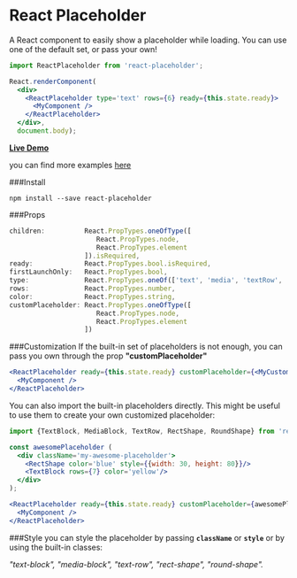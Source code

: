 # React Placeholder
A React component to easily show a placeholder while loading. You can use one of the default set, or pass your own!

```jsx
import ReactPlaceholder from 'react-placeholder';

React.renderComponent(
  <div>
    <ReactPlaceholder type='text' rows={6} ready={this.state.ready}>
      <MyComponent />
    </ReactPlaceholder>
  </div>,
  document.body);
```
[**Live Demo**](https://rawgit.com/buildo/react-placeholder/master/examples/index.html)

you can find more examples [here](https://github.com/buildo/react-placeholder/tree/master/examples)

###Install
```
npm install --save react-placeholder
```

###Props

```jsx
children:          React.PropTypes.oneOfType([
                      React.PropTypes.node,
                      React.PropTypes.element
                   ]).isRequired,
ready:             React.PropTypes.bool.isRequired,
firstLaunchOnly:   React.PropTypes.bool,
type:              React.PropTypes.oneOf(['text', 'media', 'textRow', 'rect', 'round']),
rows:              React.PropTypes.number,
color:             React.PropTypes.string,
customPlaceholder: React.PropTypes.oneOfType([
                      React.PropTypes.node,
                      React.PropTypes.element
                   ])
```

###Customization
If the built-in set of placeholders is not enough, you can pass you own through the prop **"customPlaceholder"**

```jsx
<ReactPlaceholder ready={this.state.ready} customPlaceholder={<MyCustomPlaceholder />}>
  <MyComponent />
</ReactPlaceholder>
```

You can also import the built-in placeholders directly. This might be useful to use them to create your own customized placeholder:

```jsx
import {TextBlock, MediaBlock, TextRow, RectShape, RoundShape} from 'react-placeholder/placeholders';

const awesomePlaceholder (
  <div className='my-awesome-placeholder'>
    <RectShape color='blue' style={{width: 30, height: 80}}/>
    <TextBlock rows={7} color='yellow'/>
  </div>
);

<ReactPlaceholder ready={this.state.ready} customPlaceholder={awesomePlaceholder}>
  <MyComponent />
</ReactPlaceholder>
```

###Style
you can style the placeholder by passing **```className```** or **```style```** or by using the built-in classes:

*"text-block", "media-block", "text-row", "rect-shape", "round-shape".*


